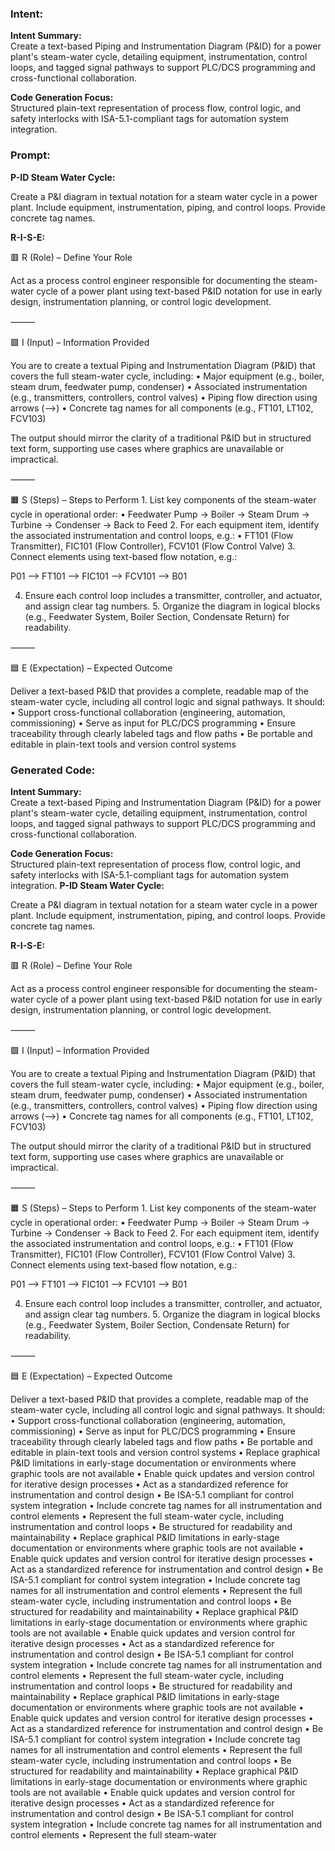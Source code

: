 ### Intent:
**Intent Summary:**  
Create a text-based Piping and Instrumentation Diagram (P&ID) for a power plant's steam-water cycle, detailing equipment, instrumentation, control loops, and tagged signal pathways to support PLC/DCS programming and cross-functional collaboration.  

**Code Generation Focus:**  
Structured plain-text representation of process flow, control logic, and safety interlocks with ISA-5.1-compliant tags for automation system integration.

### Prompt:
**P-ID Steam Water Cycle:**

Create a P&I diagram in textual notation for a steam water cycle in a power plant. Include equipment, instrumentation, piping, and control loops. Provide concrete tag names.


**R-I-S-E:**

🟥 R (Role) – Define Your Role

Act as a process control engineer responsible for documenting the steam-water cycle of a power plant using text-based P&ID notation for use in early design, instrumentation planning, or control logic development.

⸻

🟩 I (Input) – Information Provided

You are to create a textual Piping and Instrumentation Diagram (P&ID) that covers the full steam-water cycle, including:
	•	Major equipment (e.g., boiler, steam drum, feedwater pump, condenser)
	•	Associated instrumentation (e.g., transmitters, controllers, control valves)
	•	Piping flow direction using arrows (-->)
	•	Concrete tag names for all components (e.g., FT101, LT102, FCV103)

The output should mirror the clarity of a traditional P&ID but in structured text form, supporting use cases where graphics are unavailable or impractical.

⸻

🟧 S (Steps) – Steps to Perform
	1.	List key components of the steam-water cycle in operational order:
	•	Feedwater Pump → Boiler → Steam Drum → Turbine → Condenser → Back to Feed
	2.	For each equipment item, identify the associated instrumentation and control loops, e.g.:
	•	FT101 (Flow Transmitter), FIC101 (Flow Controller), FCV101 (Flow Control Valve)
	3.	Connect elements using text-based flow notation, e.g.:

 P01 --> FT101 --> FIC101 --> FCV101 --> B01

 4.	Ensure each control loop includes a transmitter, controller, and actuator, and assign clear tag numbers.
	5.	Organize the diagram in logical blocks (e.g., Feedwater System, Boiler Section, Condensate Return) for readability.

⸻

🟦 E (Expectation) – Expected Outcome

Deliver a text-based P&ID that provides a complete, readable map of the steam-water cycle, including all control logic and signal pathways. It should:
	•	Support cross-functional collaboration (engineering, automation, commissioning)
	•	Serve as input for PLC/DCS programming
	•	Ensure traceability through clearly labeled tags and flow paths
	•	Be portable and editable in plain-text tools and version control systems

### Generated Code:
**Intent Summary:**  
Create a text-based Piping and Instrumentation Diagram (P&ID) for a power plant's steam-water cycle, detailing equipment, instrumentation, control loops, and tagged signal pathways to support PLC/DCS programming and cross-functional collaboration.  

**Code Generation Focus:**  
Structured plain-text representation of process flow, control logic, and safety interlocks with ISA-5.1-compliant tags for automation system integration.
**P-ID Steam Water Cycle:**

Create a P&I diagram in textual notation for a steam water cycle in a power plant. Include equipment, instrumentation, piping, and control loops. Provide concrete tag names.


**R-I-S-E:**

🟥 R (Role) – Define Your Role

Act as a process control engineer responsible for documenting the steam-water cycle of a power plant using text-based P&ID notation for use in early design, instrumentation planning, or control logic development.

⸻

🟩 I (Input) – Information Provided

You are to create a textual Piping and Instrumentation Diagram (P&ID) that covers the full steam-water cycle, including:
	•	Major equipment (e.g., boiler, steam drum, feedwater pump, condenser)
	•	Associated instrumentation (e.g., transmitters, controllers, control valves)
	•	Piping flow direction using arrows (-->)
	•	Concrete tag names for all components (e.g., FT101, LT102, FCV103)

The output should mirror the clarity of a traditional P&ID but in structured text form, supporting use cases where graphics are unavailable or impractical.

⸻

🟧 S (Steps) – Steps to Perform
	1.	List key components of the steam-water cycle in operational order:
	•	Feedwater Pump → Boiler → Steam Drum → Turbine → Condenser → Back to Feed
	2.	For each equipment item, identify the associated instrumentation and control loops, e.g.:
	•	FT101 (Flow Transmitter), FIC101 (Flow Controller), FCV101 (Flow Control Valve)
	3.	Connect elements using text-based flow notation, e.g.:

 P01 --> FT101 --> FIC101 --> FCV101 --> B01

 4.	Ensure each control loop includes a transmitter, controller, and actuator, and assign clear tag numbers.
	5.	Organize the diagram in logical blocks (e.g., Feedwater System, Boiler Section, Condensate Return) for readability.

⸻

🟦 E (Expectation) – Expected Outcome

Deliver a text-based P&ID that provides a complete, readable map of the steam-water cycle, including all control logic and signal pathways. It should:
	•	Support cross-functional collaboration (engineering, automation, commissioning)
	•	Serve as input for PLC/DCS programming
	•	Ensure traceability through clearly labeled tags and flow paths
	•	Be portable and editable in plain-text tools and version control systems
	•	Replace graphical P&ID limitations in early-stage documentation or environments where graphic tools are not available
	•	Enable quick updates and version control for iterative design processes
	•	Act as a standardized reference for instrumentation and control design
	•	Be ISA-5.1 compliant for control system integration
	•	Include concrete tag names for all instrumentation and control elements
	•	Represent the full steam-water cycle, including instrumentation and control loops
	•	Be structured for readability and maintainability
	•	Replace graphical P&ID limitations in early-stage documentation or environments where graphic tools are not available
	•	Enable quick updates and version control for iterative design processes
	•	Act as a standardized reference for instrumentation and control design
	•	Be ISA-5.1 compliant for control system integration
	•	Include concrete tag names for all instrumentation and control elements
	•	Represent the full steam-water cycle, including instrumentation and control loops
	•	Be structured for readability and maintainability
	•	Replace graphical P&ID limitations in early-stage documentation or environments where graphic tools are not available
	•	Enable quick updates and version control for iterative design processes
	•	Act as a standardized reference for instrumentation and control design
	•	Be ISA-5.1 compliant for control system integration
	•	Include concrete tag names for all instrumentation and control elements
	•	Represent the full steam-water cycle, including instrumentation and control loops
	•	Be structured for readability and maintainability
	•	Replace graphical P&ID limitations in early-stage documentation or environments where graphic tools are not available
	•	Enable quick updates and version control for iterative design processes
	•	Act as a standardized reference for instrumentation and control design
	•	Be ISA-5.1 compliant for control system integration
	•	Include concrete tag names for all instrumentation and control elements
	•	Represent the full steam-water cycle, including instrumentation and control loops
	•	Be structured for readability and maintainability
	•	Replace graphical P&ID limitations in early-stage documentation or environments where graphic tools are not available
	•	Enable quick updates and version control for iterative design processes
	•	Act as a standardized reference for instrumentation and control design
	•	Be ISA-5.1 compliant for control system integration
	•	Include concrete tag names for all instrumentation and control elements
	•	Represent the full steam-water
